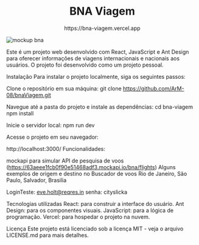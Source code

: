 <h1 align= center>BNA Viagem</h1>
<p align= center>https://bna-viagem.vercel.app</p>

![mockup bna](https://user-images.githubusercontent.com/62227850/210273866-9c7f17ec-2025-4412-8e99-96fa8cb6bcc4.jpg)

Este é um projeto web desenvolvido com React, JavaScript e Ant Design para oferecer informações de viagens internacionais e nacionais aos usuários. O projeto foi desenvolvido como um projeto pessoal.

Instalação
Para instalar o projeto localmente, siga os seguintes passos:

Clone o repositório em sua máquina:
git clone https://github.com/ArM-08/bnaViagem.git

Navegue até a pasta do projeto e instale as dependências:
cd bna-viagem
npm install

Inicie o servidor local:
npm run dev

Acesse o projeto em seu navegador:

http://localhost:3000/
Funcionalidades:

mockapi para simular API de pesquisa de voos
(https://63aeee1fcb0f90e51468adf3.mockapi.io/bna/flights)
Alguns exemplos de origem e destino no Buscador de voos
Rio de Janeiro, São Paulo, Salvador, Brasilia

LoginTeste: eve.holt@reqres.in
senha: cityslicka

Tecnologias utilizadas
React: para construir a interface do usuário.
Ant Design: para os componentes visuais.
JavaScript: para a lógica de programação.
Vercel: para hospedar o projeto na nuvem.

Licença
Este projeto está licenciado sob a licença MIT - veja o arquivo LICENSE.md para mais detalhes.

